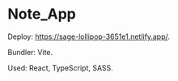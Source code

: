 # Note_App

Deploy: https://sage-lollipop-3651e1.netlify.app/.

Bundler: Vite.

Used: React, TypeScript, SASS.
